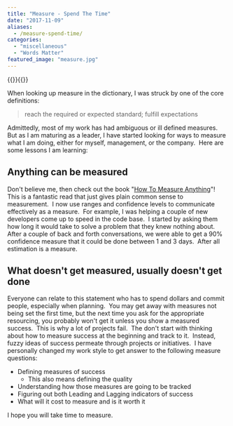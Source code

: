 ```yaml
---
title: "Measure - Spend The Time"
date: "2017-11-09"
aliases:
  - /measure-spend-time/
categories: 
  - "miscellaneous"
  - "Words Matter"
featured_image: "measure.jpg"
---
```

{{<featuredimage>}}{{</featuredimage>}}

When looking up measure in the dictionary, I was struck by one of the core definitions:

> reach the required or expected standard; fulfill expectations

Admittedly, most of my work has had ambiguous or ill defined measures.  But as I am maturing as a leader, I have started looking for ways to measure what I am doing, either for myself, management, or the company.  Here are some lessons I am learning:

## Anything can be measured

Don't believe me, then check out the book "[How To Measure Anything](https://www.hubbardresearch.com/shop/measure-anything-3-ed-signed-author/)"!  This is a fantastic read that just gives plain common sense to measurement.  I now use ranges and confidence levels to communicate effectively as a measure.  For example, I was helping a couple of new developers come up to speed in the code base.  I started by asking them how long it would take to solve a problem that they knew nothing about.  After a couple of back and forth conversations, we were able to get a 90% confidence measure that it could be done between 1 and 3 days.  After all estimation is a measure.

## What doesn't get measured, usually doesn't get done

Everyone can relate to this statement who has to spend dollars and commit people, especially when planning.  You may get away with measures not being set the first time, but the next time you ask for the appropriate resourcing, you probably won't get it unless you show a measured success.  This is why a lot of projects fail.  The don't start with thinking about how to measure success at the beginning and track to it.  Instead, fuzzy ideas of success permeate through projects or initiatives.  I have personally changed my work style to get answer to the following measure questions:

- Defining measures of success
    - This also means defining the quality
- Understanding how those measures are going to be tracked
- Figuring out both Leading and Lagging indicators of success
- What will it cost to measure and is it worth it

I hope you will take time to measure.
